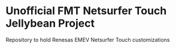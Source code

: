 Unofficial FMT Netsurfer Touch Jellybean Project
===================

Repository to hold Renesas EMEV Netsurfer Touch customizations

